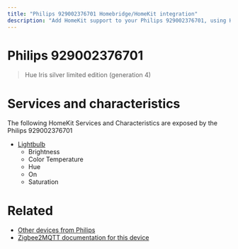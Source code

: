 ```yaml
---
title: "Philips 929002376701 Homebridge/HomeKit integration"
description: "Add HomeKit support to your Philips 929002376701, using Homebridge, Zigbee2MQTT and homebridge-z2m."
---
```

<!---
This file has been GENERATED using src/docgen/docgen.ts
DO NOT EDIT THIS FILE MANUALLY!
-->
# Philips 929002376701
> Hue Iris silver limited edition (generation 4) 


# Services and characteristics
The following HomeKit Services and Characteristics are exposed by
the Philips 929002376701

* [Lightbulb](../../light.md)
  * Brightness
  * Color Temperature
  * Hue
  * On
  * Saturation


# Related
* [Other devices from Philips](../index.md#philips)
* [Zigbee2MQTT documentation for this device](https://www.zigbee2mqtt.io/devices/929002376701.html)